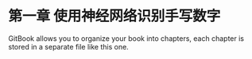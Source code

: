 # 第一章 使用神经网络识别手写数字

GitBook allows you to organize your book into chapters, each chapter is stored in a separate file like this one.
